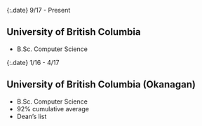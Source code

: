 {:.date}
9/17 - Present

## University of British Columbia

* B.Sc. Computer Science

{:.date}
1/16 - 4/17

## University of British Columbia (Okanagan) 

* B.Sc. Computer Science
* 92% cumulative average
* Dean’s list